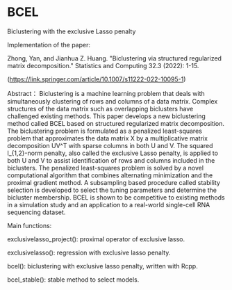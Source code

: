 # BCEL
Biclustering with the exclusive Lasso penalty

Implementation of the paper:

Zhong, Yan, and Jianhua Z. Huang. "Biclustering via structured regularized matrix decomposition." Statistics and Computing 32.3 (2022): 1-15.

(https://link.springer.com/article/10.1007/s11222-022-10095-1)

Abstract：
Biclustering is a machine learning problem that deals with simultaneously clustering of rows and columns of a data matrix. Complex structures of the data matrix such as overlapping biclusters have challenged existing methods. This paper develops a new biclustering method called BCEL based on structured regularized matrix decomposition. The biclustering problem is formulated as a penalized least-squares problem that approximates the data matrix X by a multiplicative matrix decomposition UV^T with sparse columns in both U and V. The squared l_{1,2}-norm penalty, also called the exclusive Lasso penalty, is applied to both U and V to assist identification of rows and columns included in the biclusters. The penalized least-squares problem is solved by a novel computational algorithm that combines alternating minimization and the proximal gradient method. A subsampling based procedure called stability selection is developed to select the tuning parameters and determine the bicluster membership. BCEL is shown to be competitive to existing methods in a simulation study and an application to a real-world single-cell RNA sequencing dataset.



Main functions:

exclusivelasso_project(): proximal operator of exclusive lasso.

exclusivelasso(): regression with exclusive lasso penalty.

bcel(): biclustering with exclusive lasso penalty, written with Rcpp.

bcel_stable(): stable method to select models.
